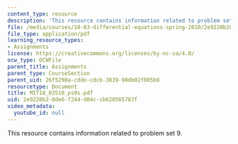 ```yaml
---
content_type: resource
description: 'This resource contains information related to problem set 9. '
file: /media/courses/18-03-differential-equations-spring-2010/2e9220b28de6f244d04ccb620565787f_MIT18_03S10_ps9s.pdf
file_type: application/pdf
learning_resource_types:
- Assignments
license: https://creativecommons.org/licenses/by-nc-sa/4.0/
ocw_type: OCWFile
parent_title: Assignments
parent_type: CourseSection
parent_uid: 26f5298a-cdde-cdcb-3039-98db02f085b8
resourcetype: Document
title: MIT18_03S10_ps9s.pdf
uid: 2e9220b2-8de6-f244-d04c-cb620565787f
video_metadata:
  youtube_id: null
---
```

This resource contains information related to problem set 9. 